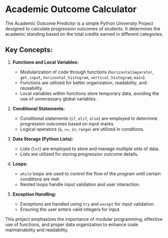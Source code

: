 # Academic Outcome Calculator

The Academic Outcome Predictor is a simple Python University Project designed to calculate progression outcomes of students.
It determines the academic standing based on the total credits earned in different categories.

## Key Concepts:

1. **Functions and Local Variables:**
    - Modularization of code through functions (`horizontalSeparator`, `get_input`, `horizontal_histogram`, `vertical_histogram`, `main`).
    - Functions are utilized for better organization, readability, and reusability.
    - Local variables within functions store temporary data, avoiding the use of unnecessary global variables.

2. **Conditional Statements:**
    - Conditional statements (`if`, `elif`, `else`) are employed to determine progression outcomes based on input marks.
    - Logical operators (`&`, `>=`, `in`, `range`) are utilized in conditions.

3. **Data Storage (Python Lists):**
    - Lists (`lst`) are employed to store and manage multiple sets of data.
    - Lists are utilized for storing progression outcome details.

4. **Loops:**
    - `while` loops are used to control the flow of the program until certain conditions are met.
    - Nested loops handle input validation and user interaction.

5. **Exception Handling:**
    - Exceptions are handled using `try` and `except` for input validation.
    - Ensuring the user enters valid integers for input.

This project emphasizes the importance of modular programming, effective use of functions, and proper data organization to enhance code maintainability and readability.
